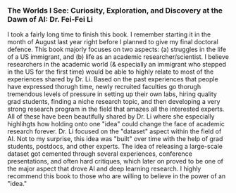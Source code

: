 ### The Worlds I See: Curiosity, Exploration, and Discovery at the Dawn of AI: Dr. Fei-Fei Li

I took a fairly long time to finish this book. I remember starting it in the month of August last year right before I planned to give my final doctoral defence. This book majorly focuses on two aspects: (a) struggles in the life of a US immigrant, and (b) life as an academic researcher/scientist. I believe researchers in the academic world (& especially an immigrant who stepped in the US for the first time) would be able to highly relate to most of the experiences shared by Dr. Li. Based on the past experiences that people have expressed thorugh time, newly recruited faculties go thorugh tremendous levels of pressure in setting up their own labs, hiring quality grad students, finding a niche research topic, and then developing a very strong research program in the field that amazes all the interested experts. All of these have been beautifully shared by Dr. Li where she especially highlihgts how holding onto one "idea" could change the face of academic research forever. Dr. Li focused on the "dataset" aspect within the field of AI. Not to my surprise, this idea was "built" over time with the help of grad students, postdocs, and other experts. The idea of releasing a large-scale dataset got cemented through several experiences, conference presentations, and often hard critiques, which later on proved to be one of the major aspect that drove AI and deep learning research. I highly recommend this book to those who are willing to believe in the power of an "idea."
